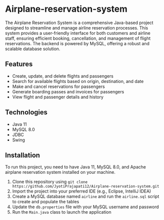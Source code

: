 # Airplane-reservation-system
The Airplane Reservation System is a comprehensive Java-based project designed to streamline and manage airline reservation processes. This system provides a user-friendly interface for both customers and airline staff, ensuring efficient booking, cancellation, and management of flight reservations. The backend is powered by MySQL, offering a robust and scalable database solution.

## Features
- Create, update, and delete flights and passengers
- Search for available flights based on origin, destination, and date
- Make and cancel reservations for passengers
- Generate boarding passes and invoices for passengers
- View flight and passenger details and history

## Technologies
- Java 11
- MySQL 8.0
- JDBC
- Swing

## Installation

To run this project, you need to have Java 11, MySQL 8.0, and Apache airplane reservation system installed on your machine.

1. Clone this repository using `git clone https://github.com/JyotiPrajapati12/Airplane-reservation-system.git`
2. Import the project into your preferred IDE (e.g., Eclipse, IntelliJ IDEA)
3. Create a MySQL database named `airline` and run the `airline.sql` script to create and populate the tables
4. Update the `db.properties` file with your MySQL username and password
5. Run the `Main.java` class to launch the application
